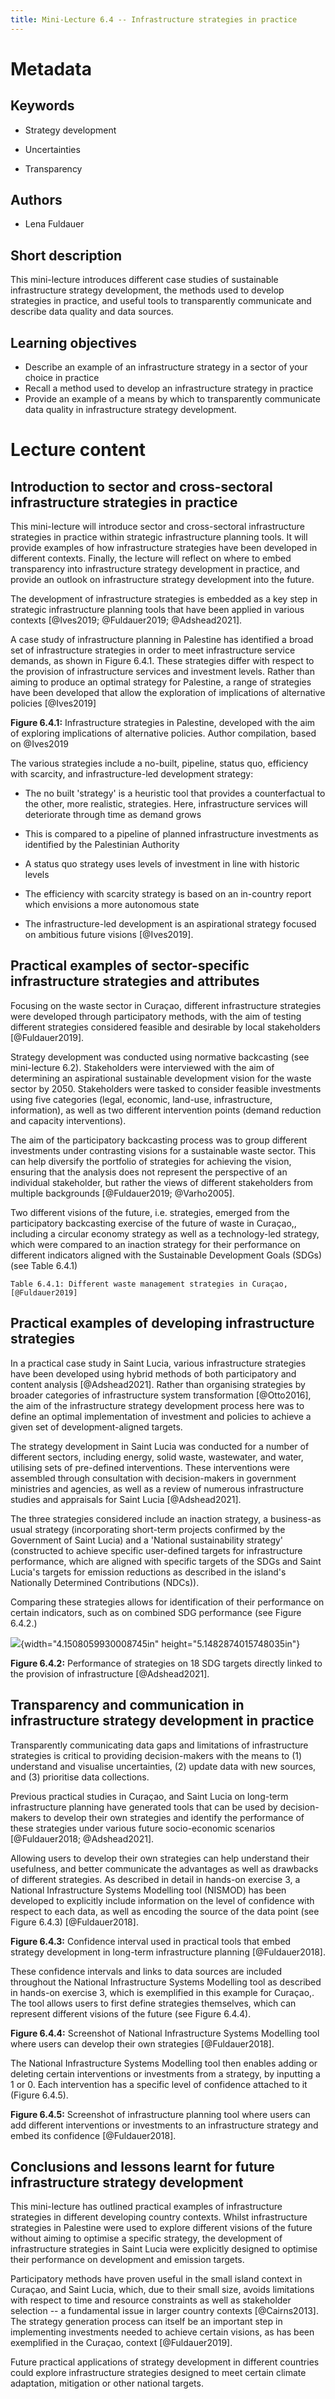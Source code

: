 ```yaml
---
title: Mini-Lecture 6.4 -- Infrastructure strategies in practice
---
```


# **Metadata**

## Keywords

-   Strategy development

-   Uncertainties

-   Transparency

## Authors 

-   Lena Fuldauer

## Short description

This mini-lecture introduces different case studies of sustainable
infrastructure strategy development, the methods used to develop
strategies in practice, and useful tools to transparently communicate
and describe data quality and data sources.

## Learning objectives 

-   Describe an example of an infrastructure strategy in a sector of
    your choice in practice
-   Recall a method used to develop an infrastructure strategy in
    practice
-   Provide an example of a means by which to transparently communicate
    data quality in infrastructure strategy development.

# Lecture content 

## Introduction to sector and cross-sectoral infrastructure strategies in practice 

This mini-lecture will introduce sector and cross-sectoral
infrastructure strategies in practice within strategic infrastructure
planning tools. It will provide examples of how infrastructure
strategies have been developed in different contexts. Finally, the
lecture will reflect on where to embed transparency into infrastructure
strategy development in practice, and provide an outlook on
infrastructure strategy development into the future.

The development of infrastructure strategies is embedded as a key step
in strategic infrastructure planning tools that have been applied in
various contexts [@Ives2019; @Fuldauer2019; @Adshead2021].

A case study of infrastructure planning in Palestine has identified a
broad set of infrastructure strategies in order to meet infrastructure
service demands, as shown in Figure 6.4.1. These strategies differ with
respect to the provision of infrastructure services and investment
levels. Rather than aiming to produce an optimal strategy for Palestine,
a range of strategies have been developed that allow the exploration of
implications of alternative policies [@Ives2019]

**Figure 6.4.1:** Infrastructure strategies in Palestine, developed with
the aim of exploring implications of alternative policies. Author
compilation, based on @Ives2019

The various strategies include a no-built, pipeline, status quo,
efficiency with scarcity, and infrastructure-led development strategy:

-   The no built 'strategy' is a heuristic tool that provides a
    counterfactual to the other, more realistic, strategies. Here,
    infrastructure services will deteriorate through time as demand
    grows

-   This is compared to a pipeline of planned infrastructure investments
    as identified by the Palestinian Authority

-   A status quo strategy uses levels of investment in line with
    historic levels

-   The efficiency with scarcity strategy is based on an in-country
    report which envisions a more autonomous state

-   The infrastructure-led development is an aspirational strategy
    focused on ambitious future visions [@Ives2019].

## Practical examples of sector-specific infrastructure strategies and attributes

Focusing on the waste sector in Curaçao, different infrastructure
strategies were developed through participatory methods, with the aim of
testing different strategies considered feasible and desirable by local
stakeholders [@Fuldauer2019].

Strategy development was conducted using normative backcasting (see
mini-lecture 6.2). Stakeholders were interviewed with the aim of
determining an aspirational sustainable development vision for the waste
sector by 2050. Stakeholders were tasked to consider feasible
investments using five categories (legal, economic, land-use,
infrastructure, information), as well as two different intervention
points (demand reduction and capacity interventions).

The aim of the participatory backcasting process was to group different
investments under contrasting visions for a sustainable waste sector.
This can help diversify the portfolio of strategies for achieving the
vision, ensuring that the analysis does not represent the perspective of
an individual stakeholder, but rather the views of different
stakeholders from multiple backgrounds [@Fuldauer2019; @Varho2005].

Two different visions of the future, i.e. strategies, emerged from the
participatory backcasting exercise of the future of waste in Curaçao,,
including a circular economy strategy as well as a technology-led
strategy, which were compared to an inaction strategy for their
performance on different indicators aligned with the Sustainable
Development Goals (SDGs) (see Table 6.4.1)

    Table 6.4.1: Different waste management strategies in Curaçao, [@Fuldauer2019]

## Practical examples of developing infrastructure strategies 

In a practical case study in Saint Lucia, various infrastructure
strategies have been developed using hybrid methods of both
participatory and content analysis [@Adshead2021]. Rather than
organising strategies by broader categories of infrastructure system
transformation [@Otto2016], the aim of the infrastructure strategy
development process here was to define an optimal implementation of
investment and policies to achieve a given set of development-aligned
targets.

The strategy development in Saint Lucia was conducted for a number of
different sectors, including energy, solid waste, wastewater, and water,
utilising sets of pre-defined interventions. These interventions were
assembled through consultation with decision-makers in government
ministries and agencies, as well as a review of numerous infrastructure
studies and appraisals for Saint Lucia [@Adshead2021].

The three strategies considered include an inaction strategy, a
business-as usual strategy (incorporating short-term projects confirmed
by the Government of Saint Lucia) and a 'National sustainability
strategy' (constructed to achieve specific user-defined targets for
infrastructure performance, which are aligned with specific targets of
the SDGs and Saint Lucia's targets for emission reductions as described
in the island's Nationally Determined Contributions (NDCs)).

Comparing these strategies allows for identification of their
performance on certain indicators, such as on combined SDG performance
(see Figure 6.4.2.)

![](media/image2.jpeg){width="4.1508059930008745in"
height="5.1482874015748035in"}

**Figure 6.4.2:** Performance of strategies on 18 SDG targets directly
linked to the provision of infrastructure [@Adshead2021].

## 

## Transparency and communication in infrastructure strategy development in practice 

Transparently communicating data gaps and limitations of infrastructure
strategies is critical to providing decision-makers with the means to
(1) understand and visualise uncertainties, (2) update data with new
sources, and (3) prioritise data collections.

Previous practical studies in Curaçao, and Saint Lucia on long-term
infrastructure planning have generated tools that can be used by
decision-makers to develop their own strategies and identify the
performance of these strategies under various future socio-economic
scenarios [@Fuldauer2018; @Adshead2021].

Allowing users to develop their own strategies can help understand their
usefulness, and better communicate the advantages as well as drawbacks
of different strategies. As described in detail in hands-on exercise 3,
a National Infrastructure Systems Modelling tool (NISMOD) has been
developed to explicitly include information on the level of confidence
with respect to each data, as well as encoding the source of the data
point (see Figure 6.4.3) [@Fuldauer2018].

**Figure 6.4.3:** Confidence interval used in practical tools that embed
strategy development in long-term infrastructure planning
[@Fuldauer2018].

These confidence intervals and links to data sources are included
throughout the National Infrastructure Systems Modelling tool as
described in hands-on exercise 3, which is exemplified in this example
for Curaçao,. The tool allows users to first define strategies
themselves, which can represent different visions of the future (see
Figure 6.4.4).

**Figure 6.4.4:** Screenshot of National Infrastructure Systems
Modelling tool where users can develop their own strategies
[@Fuldauer2018].

The National Infrastructure Systems Modelling tool then enables adding
or deleting certain interventions or investments from a strategy, by
inputting a 1 or 0. Each intervention has a specific level of confidence
attached to it (Figure 6.4.5).

**Figure 6.4.5:** Screenshot of infrastructure planning tool where users
can add different interventions or investments to an infrastructure
strategy and embed its confidence [@Fuldauer2018].

## Conclusions and lessons learnt for future infrastructure strategy development 

This mini-lecture has outlined practical examples of infrastructure
strategies in different developing country contexts. Whilst
infrastructure strategies in Palestine were used to explore different
visions of the future without aiming to optimise a specific strategy,
the development of infrastructure strategies in Saint Lucia were
explicitly designed to optimise their performance on development and
emission targets.

Participatory methods have proven useful in the small island context in
Curaçao, and Saint Lucia, which, due to their small size, avoids
limitations with respect to time and resource constraints as well as
stakeholder selection -- a fundamental issue in larger country contexts
[@Cairns2013]. The strategy generation process can itself be an
important step in implementing investments needed to achieve certain
visions, as has been exemplified in the Curaçao, context
[@Fuldauer2019].

Future practical applications of strategy development in different
countries could explore infrastructure strategies designed to meet
certain climate adaptation, mitigation or other national targets.
